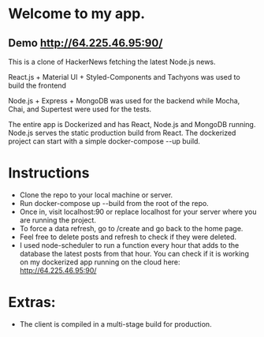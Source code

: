 # Welcome to my app.


## Demo http://64.225.46.95:90/
This is a clone of HackerNews fetching the latest Node.js news.

React.js + Material UI + Styled-Components and Tachyons was used to build the 
frontend

Node.js + Express + MongoDB was used for the backend while Mocha, Chai, and 
Supertest were used for the tests.

The entire app is Dockerized and has React, Node.js and 
MongoDB running. Node.js serves the static production build from React.
The dockerized project can start with a simple docker-compose --up build.

# Instructions

- Clone the repo to your local machine or server.
- Run docker-compose up --build from the root of the repo.
- Once in, visit localhost:90 or replace localhost for your server where you
are running the project.
- To force a data refresh, go to /create and go back to the home page.
- Feel free to delete posts and refresh to check if they were deleted.
- I used node-scheduler to run a function every hour that adds to the database
the latest posts from that hour. You can check if it is working on my dockerized
app running on the cloud here:
http://64.225.46.95:90/


# Extras:
- The client is compiled in a multi-stage build for production.